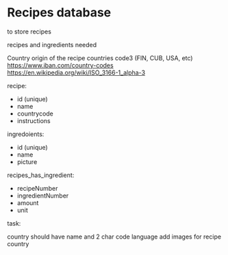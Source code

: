 # Recipes database

to store recipes

recipes and ingredients needed

Country origin of the recipe
countries code3 (FIN, CUB, USA, etc) 
https://www.iban.com/country-codes
https://en.wikipedia.org/wiki/ISO_3166-1_alpha-3

recipe:
-   id  (unique)
-   name
-   countrycode
-   instructions

ingredoients:
-   id  (unique)
-   name
-   picture

recipes_has_ingredient:
-   recipeNumber
-   ingredientNumber
-   amount
-   unit

task:

country should have name and 2 char code language
add images for recipe
country